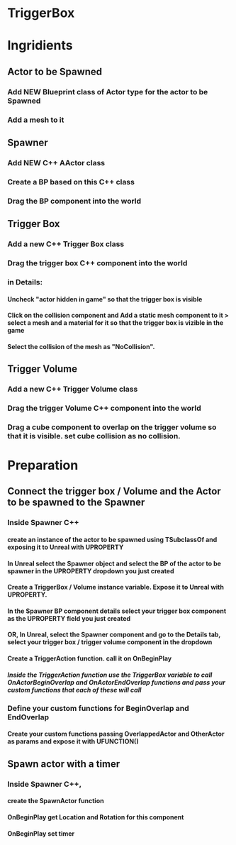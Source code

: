 # TriggerBox

# Ingridients

## Actor to be Spawned
### Add NEW Blueprint class of Actor type for the actor to be Spawned
### Add a mesh to it

## Spawner
### Add NEW C++ AActor class
### Create a BP based on this C++ class
### Drag the BP component into the world

## Trigger Box
### Add a new C++ Trigger Box class
### Drag the trigger box C++ component into the world
### in Details:
#### Uncheck "actor hidden in game" so that the trigger box is visible
#### Click on the collision component and Add a static mesh component to it > select a mesh and a material for it so that the trigger box is vizible in the game
#### Select the collision of the mesh as "NoCollision".

## Trigger Volume
### Add a new C++ Trigger Volume class
### Drag the trigger Volume C++ component into the world
### Drag a cube component to overlap on the trigger volume so that it is visible. set cube collision as no collision.

# Preparation

## Connect the trigger box / Volume and the Actor to be spawned to the Spawner

### Inside Spawner C++
#### create an instance of the actor to be spawned using TSubclassOf<type> and exposing it to Unreal with UPROPERTY
#### In Unreal select the Spawner object and select the BP of the actor to be spawner in the UPROPERTY dropdown you just created
#### Create a TriggerBox / Volume instance variable. Expose it to Unreal with UPROPERTY. 
#### In the Spawner BP component details select your trigger box component as the UPROPERTY field you just created
#### OR, In Unreal, select the Spawner component and go to the Details tab, select your trigger box / trigger volume component in the dropdown
  
#### Create a TriggerAction function. call it on OnBeginPlay
##### Inside the TriggerAction function use the TriggerBox variable to call OnActorBeginOverlap and OnActorEndOverlap functions and pass your custom functions that each of these will call

### Define your custom functions for BeginOverlap and EndOverlap
#### Create your custom functions passing OverlappedActor and OtherActor as params and expose it with UFUNCTION()
  
## Spawn actor with a timer

### Inside Spawner C++,
#### create the SpawnActor function
#### OnBeginPlay get Location and Rotation for this component
#### OnBeginPlay set timer

